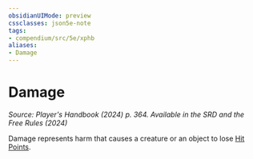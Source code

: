 ```yaml
---
obsidianUIMode: preview
cssclasses: json5e-note
tags:
- compendium/src/5e/xphb
aliases:
- Damage
---
```

# Damage
*Source: Player's Handbook (2024) p. 364. Available in the <span title='Systems Reference Document (5.2)'>SRD</span> and the Free Rules (2024)* 

Damage represents harm that causes a creature or an object to lose [Hit Points](/3-Mechanics/CLI/variant-rules/hit-points-xphb.md).